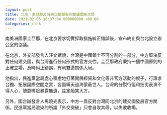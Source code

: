 ```yaml
---
layout: post
title: 北京：圭亞那及時糾正錯誤有利雙邊關係大局
date: 2021-02-05 16:37:04.000000000 +08:00
categories: rthk
---
```


南美洲國家圭亞那，在北京要求切實採取措施糾正錯誤後，宣布終止與台北設立辦公室的協議。

在北京，外交部發言人汪文斌說，台灣是中國領土不可分割的一部分，中方堅決反對任何建交國，與台灣進行任何形式的官方交往。圭亞那政府秉持一個中國原則的正確立場，及時糾正錯誤，有利雙邊關係大局。

他指出，民進黨當局處心積慮地打著開展經貿和文化等非官方活動的幌子，行謀求台獨、拓展國際空間之實，妄圖瞞天過海蒙蔽世人。台灣的分裂行徑和拙劣表演不得人心，醜惡嘴臉暴露無遺，註定貽笑大方。

另外，國台辦發言人馬曉光表示，中方一貫反對台灣同北京的建交國發展官方關係。民進黨當局渲染的所謂「外交突破」只會自取其辱，以失敗收場。
